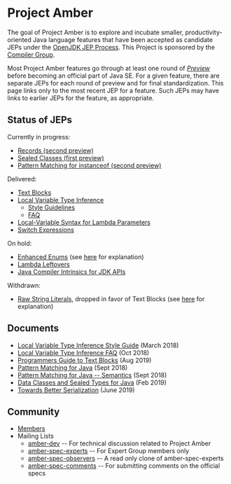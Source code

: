 # Project Amber

The goal of Project Amber is to explore and incubate smaller,
productivity-oriented Java language features that have been accepted
as candidate JEPs under
the [OpenJDK JEP Process](http://openjdk.java.net/jeps/1). This
Project is sponsored by
the [Compiler Group](http://openjdk.java.net/groups/compiler).

Most Project Amber features go through at least one round
of [_Preview_](http://openjdk.java.net/jeps/12) before becoming an
official part of Java SE.  For a given feature, there are separate
JEPs for each round of preview and for final standardization.  This
page links only to the most recent JEP for a feature. Such JEPs may
have links to earlier JEPs for the feature, as appropriate.

## Status of JEPs

Currently in progress:

  - [Records (second preview)](http://openjdk.java.net/jeps/384)
  - [Sealed Classes (first preview)](http://openjdk.java.net/jeps/360)
  - [Pattern Matching for instanceof (second preview)](http://openjdk.java.net/jeps/375)

Delivered:

  - [Text Blocks](http://openjdk.java.net/jeps/378)
  - [Local Variable Type Inference](http://openjdk.java.net/jeps/286)
    - [Style Guidelines](guides/lvti-style-guide.html)
    - [FAQ](guides/lvti-faq.html)
  - [Local-Variable Syntax for Lambda Parameters](http://openjdk.java.net/jeps/323)
  - [Switch Expressions](http://openjdk.java.net/jeps/361)

On hold:

 - [Enhanced Enums](http://openjdk.java.net/jeps/301) (see [here](http://mail.openjdk.java.net/pipermail/amber-spec-experts/2017-May/000041.html) for explanation)
 - [Lambda Leftovers](http://openjdk.java.net/jeps/302)
 - [Java Compiler Intrinsics for JDK APIs](http://openjdk.java.net/jeps/348)

Withdrawn:

 - [Raw String Literals](http://openjdk.java.net/jeps/326), dropped in favor of Text Blocks (see [here](https://mail.openjdk.java.net/pipermail/jdk-dev/2018-December/002402.html) for explanation)

## Documents

 - [Local Variable Type Inference Style Guide](guides/lvti-style-guide.html) (March 2018)
 - [Local Variable Type Inference FAQ](guides/lvti-faq.html) (Oct 2018)
 - [Programmers Guide to Text Blocks](guides/text-blocks-guide.html) (Aug 2019)
 - [Pattern Matching for Java](design-notes/pattern-match.html) (Sept 2018)
 - [Pattern Matching for Java -- Semantics](design-notes/pattern-match-semantics.html) (Sept 2018)
 - [Data Classes and Sealed Types for Java](design-notes/records-and-sealed-classes.html) (Feb 2019)
 - [Towards Better Serialization](design-notes/towards-better-serialization.html) (June 2019)

## Community

  - [Members](http://openjdk.java.net/census#amber)
  - Mailing Lists
    - [amber-dev](http://mail.openjdk.java.net/mailman/listinfo/amber-dev) -- For technical discussion related to Project Amber
    - [amber-spec-experts](http://mail.openjdk.java.net/mailman/listinfo/amber-spec-experts) -- For Expert Group members only
    - [amber-spec-observers](http://mail.openjdk.java.net/mailman/listinfo/amber-spec-observers) -- A read only clone of amber-spec-experts
    - [amber-spec-comments](http://mail.openjdk.java.net/mailman/listinfo/amber-spec-comments) -- For submitting comments on the official specs

